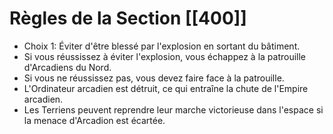 # Règles de la Section [[400]]

- Choix 1: Éviter d'être blessé par l'explosion en sortant du bâtiment.
- Si vous réussissez à éviter l'explosion, vous échappez à la patrouille d'Arcadiens du Nord.
- Si vous ne réussissez pas, vous devez faire face à la patrouille.
- L'Ordinateur arcadien est détruit, ce qui entraîne la chute de l'Empire arcadien.
- Les Terriens peuvent reprendre leur marche victorieuse dans l'espace si la menace d'Arcadion est écartée.
